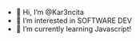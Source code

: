 - 👋 Hi, I’m @Kar3ncita
- 👀 I’m interested in SOFTWARE DEV
- 🌱 I’m currently learning Javascript!


<!---
Kar3ncita/Kar3ncita is a ✨ special ✨ repository because its `README.md` (this file) appears on your GitHub profile.
You can click the Preview link to take a look at your changes.
--->
